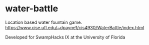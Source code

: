 # water-battle
Location based water fountain game.
https://www.cise.ufl.edu/~dpayne1/cis4930/WaterBattle/index.html

Developed for SwampHacks IX at the University of Florida
